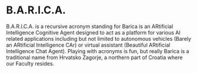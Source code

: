 # B.A.R.I.C.A.
B.A.R.I.C.A. is a recursive acronym standing for Barica is an ARtificial Intelligence Cognitive Agent designed to act as a platform for various AI related applications including but not limited to autonomous vehicles (Barely an ARtificial Intelligence CAr) or virtual assistant (Beautiful ARtificial Intelligence Chat Agent). Playing with acronyms is fun, but really Barica is a traditional name from Hrvatsko Zagorje, a northern part of Croatia where our Faculty resides.

